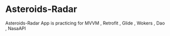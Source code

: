 # Asteroids-Radar
Asteroids-Radar App is practicing for MVVM , Retrofit , Glide , Wokers , Dao , NasaAPI
